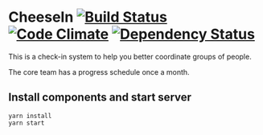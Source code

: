 # CheeseIn [![Build Status](https://travis-ci.org/cheesein/cheesein.svg?branch=master)](https://travis-ci.org/cheesein/cheesein) [![Code Climate](https://codeclimate.com/github/cheesein/cheesein/badges/gpa.svg)](https://codeclimate.com/github/cheesein/cheesein) [![Dependency Status](https://gemnasium.com/badges/github.com/cheesein/cheesein.svg)](https://gemnasium.com/github.com/cheesein/cheesein)

This is a check-in system to help you better coordinate groups of people.

The core team has a progress schedule once a month.

## Install components and start server

```
yarn install
yarn start
```
